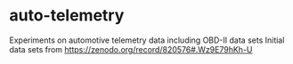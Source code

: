 # auto-telemetry
Experiments on automotive telemetry data including OBD-II data sets
Initial data sets from 
https://zenodo.org/record/820576#.Wz9E79hKh-U 
